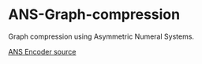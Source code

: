 # ANS-Graph-compression
Graph compression using Asymmetric Numeral Systems.

[ANS Encoder source](https://github.com/tomfran/ANS-Graph-compression/blob/main/src/it/tomfran/thesis/ans/AnsEncoder.java)